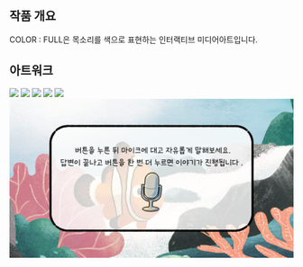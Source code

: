<!-- Using HTML to center the abstract -->
<div class="columns is-centered has-text-centered">
  <div class="column is-four-fifths">
    <h2>작품 개요</h2>
    <div class="content has-text-justified">
      COLOR : FULL은 목소리를 색으로 표현하는 인터랙티브 미디어아트입니다.
    </div>
  </div>
</div>



## 아트워크 
<div class="image-row">
  <img src="images/오프닝2.jpg" >
  <img src="images/오프닝4.jpg" >
  <img src="images/지도.png" >
  <img src="images/거북이 대사1.gif" >
  <img src="images/니모.png" >
  <img src="images/test.png" >



</code></pre>

